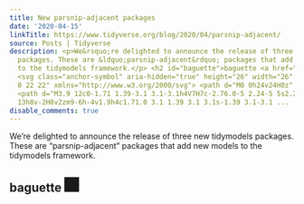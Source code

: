 ```yaml
---
title: New parsnip-adjacent packages
date: '2020-04-15'
linkTitle: https://www.tidyverse.org/blog/2020/04/parsnip-adjacent/
source: Posts | Tidyverse
description: <p>We&rsquo;re delighted to announce the release of three new tidymodels
  packages. These are &ldquo;parsnip-adjacent&rdquo; packages that add new models
  to the tidymodels framework.</p> <h2 id="baguette">baguette <a href="#baguette">
  <svg class="anchor-symbol" aria-hidden="true" height="26" width="26" viewBox="0
  0 22 22" xmlns="http://www.w3.org/2000/svg"> <path d="M0 0h24v24H0z" fill="currentColor"></path>
  <path d="M3.9 12c0-1.71 1.39-3.1 3.1-3.1h4V7H7c-2.76.0-5 2.24-5 5s2.24 5 5 5h4v-1.9H7c-1.71.0-3.1-1.39-3.1-3.1zM8
  13h8v-2H8v2zm9-6h-4v1.9h4c1.71.0 3.1 1.39 3.1 3.1s-1.39 3.1-3.1 ...
disable_comments: true
---
```

<p>We&rsquo;re delighted to announce the release of three new tidymodels packages. These are &ldquo;parsnip-adjacent&rdquo; packages that add new models to the tidymodels framework.</p> <h2 id="baguette">baguette <a href="#baguette"> <svg class="anchor-symbol" aria-hidden="true" height="26" width="26" viewBox="0 0 22 22" xmlns="http://www.w3.org/2000/svg"> <path d="M0 0h24v24H0z" fill="currentColor"></path> <path d="M3.9 12c0-1.71 1.39-3.1 3.1-3.1h4V7H7c-2.76.0-5 2.24-5 5s2.24 5 5 5h4v-1.9H7c-1.71.0-3.1-1.39-3.1-3.1zM8 13h8v-2H8v2zm9-6h-4v1.9h4c1.71.0 3.1 1.39 3.1 3.1s-1.39 3.1-3.1 ...